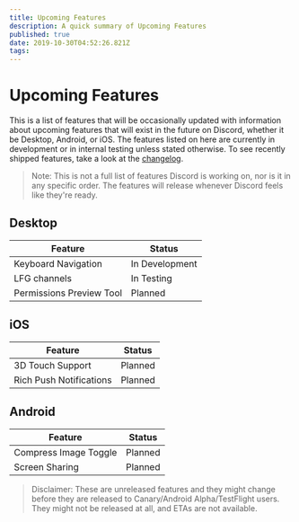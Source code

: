 ```yaml
---
title: Upcoming Features
description: A quick summary of Upcoming Features
published: true
date: 2019-10-30T04:52:26.821Z
tags: 
---
```


<!-- TITLE: Upcoming Features -->
<!-- SUBTITLE: A quick summary of Upcoming Features -->

# Upcoming Features
This is a list of features that will be occasionally updated with information about upcoming features that will exist in the future on Discord, whether it be Desktop, Android, or iOS. The features listed on here are currently in development or in internal testing unless stated otherwise. To see recently shipped features, take a look at the [changelog](/changelog).

> Note: This is not a full list of features Discord is working on, nor is it in any specific order. The features will release whenever Discord feels like they're ready.

## Desktop

| Feature |	Status |
|---------|---------|
| Keyboard Navigation | In Development |
| LFG channels | In Testing |
| Permissions Preview Tool | Planned |

## iOS
| Feature | Status	|
|---------|---------|
| 3D Touch Support | Planned |
| Rich Push Notifications | Planned |

## Android
| Feature | Status |
|---------|--------|
| Compress Image Toggle | Planned |
| Screen Sharing | Planned |

> Disclaimer: These are unreleased features and they might change before they are released to Canary/Android Alpha/TestFlight users. They might not be released at all, and ETAs are not available.
